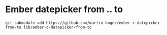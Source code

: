 # Ember datepicker from .. to

```
git submodule add https://github.com/martin-hoger/ember-c-datepicker-from-to lib/ember-c-datepicker-from-to
```
